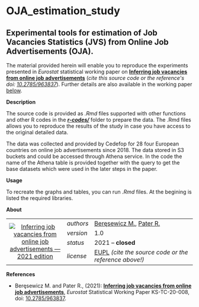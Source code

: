 OJA_estimation_study
=========

Experimental tools for estimation of Job Vacancies Statistics (JVS) from Online Job Advertisements (OJA).
---

The material provided herein will enable you to reproduce the experiments presented in _Eurostat_ statistical working paper on [**Inferring job vacancies from online job advertisements**](https://ec.europa.eu/eurostat/web/products-statistical-working-papers/-/KS-TC-20-008) (_cite this source code or the reference's doi: [10.2785/963837](http://dx.doi.org/10.2785/963837)_). Further details are also available in the working paper [below](#References).

**Description**

The source code is provided as *.Rmd* files supported with other functions and other R codes in the [**_r-codes/_**](r-codes) folder to prepare the data. The .Rmd files allows you to reproduce the results of the study in case you have access to the original detailed data. 

The data was collected and provided by Cedefop for 28 four European countries on online job advertisements since 2018. The data stored in S3 buckets and could be accessed through Athena service. In the code the name of the Athena table is provided together with the query to get the base datasets which were used in the later steps in the paper.  

**Usage**

To recreate the graphs and tables, you can run *.Rmd* files. At the begining is listed the required libraries.


**<a name="About"></a>About**

<table align="center">
    <tr>     <td  rowspan="4" align="center" width="140px"> <a href="https://ec.europa.eu/eurostat/documents/3888793/10879237/KS-TC-20-008"><img title="Inferring job vacancies from online job advertisements — 2021 edition" alt="Inferring job vacancies from online job advertisements — 2021 edition" src="https://ec.europa.eu/eurostat/documents/3888793/12287170/KS-TC-20-008-EN-ICON.jpg"></a></td>
<td align="left"><i>authors</i></td> <td align="left"> <a href="mailto:m.beresewicz@stat.gov.pl ">Beręsewicz M.</a>, 
	<a href="mailto:rpater@wsiz.rzeszow.pl">Pater R.</a></td> </tr> 
    <tr> <td align="left"><i>version</i></td> <td align="left">1.0</td> </tr> 
    <tr> <td align="left"><i>status</i></td> <td align="left">2021 &ndash; <b>closed</b></td> </tr> 
    <tr> <td align="left"><i>license</i></td> <td align="left"><a href="https://joinup.ec.europa.eu/sites/default/files/custom-page/attachment/eupl_v1.2_en.pdf">EUPL</a> <i>(cite the source code or the reference above!)</i></td> </tr> 
</table>

**<a name="References"></a>References** 

* Beręsewicz M. and Pater R., (2021): [**Inferring job vacancies from online job advertisements**](https://ec.europa.eu/eurostat/web/products-statistical-working-papers/-/KS-TC-20-008), _Eurostat_ Statistical Working Paper KS-TC-20-008, doi: [10.2785/963837](http://dx.doi.org/10.2785/963837).
